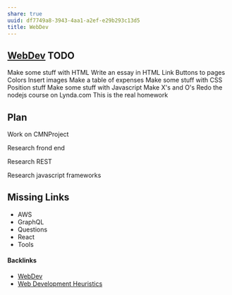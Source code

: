 ```yaml
---
share: true
uuid: df7749a8-3943-4aa1-a2ef-e29b293c13d5
title: WebDev
---
```

[WebDev](../df7749a8-3943-4aa1-a2ef-e29b293c13d5)
TODO
----

Make some stuff with HTML Write an essay in HTML Link Buttons to pages Colors Insert images Make a table of expenses Make some stuff with CSS Position stuff Make some stuff with Javascript Make X's and O's Redo the nodejs course on Lynda.com This is the real homework

Plan
----

Work on CMNProject

Research frond end

Research REST

Research javascript frameworks

Missing Links
-------------

*   AWS
*   GraphQL
*   Questions
*   React
*   Tools


#### Backlinks

* [WebDev](/df7749a8-3943-4aa1-a2ef-e29b293c13d5)
* [Web Development Heuristics](/d589dc2f-d6be-4a57-9204-ab7f5dc1da09)